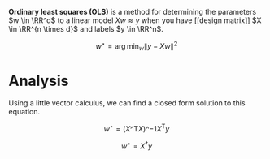 **Ordinary least squares (OLS)** is a method for determining the parameters $w \in \RR^d$ to a linear model $Xw \approx y$ when you have [[design matrix]] $X \in \RR^{n \times d}$ and labels $y \in \RR^n$.

$$
w^\star = \arg\min_w \lVert y - Xw \rVert^2
$$

# Analysis

Using a little vector calculus, we can find a closed form solution to this equation.

$$
w^\star = (X\^\mathsf{T}X)\^{-1}X^\mathsf{T}y \tag{OLS Solution}
$$

$$
w^\star = X^\dagger y
$$